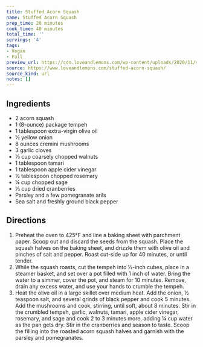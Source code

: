 ```yaml
---
title: Stuffed Acorn Squash
name: Stuffed Acorn Squash
prep_time: 20 minutes
cook_time: 40 minutes
total_time: ''
servings: '4'
tags:
- Vegan
- Fall
preview_url: https://cdn.loveandlemons.com/wp-content/uploads/2020/11/stuffed-acorn-squash-150x150.jpg
source: https://www.loveandlemons.com/stuffed-acorn-squash/
source_kind: url
notes: []
---
```


## Ingredients
- 2  acorn squash
- 1  (8-ounce) package tempeh
- 1 tablespoon extra-virgin olive oil
- ½  yellow onion
- 8 ounces cremini mushrooms
- 3  garlic cloves
- ⅓ cup coarsely chopped walnuts
- 1 tablespoon tamari
- 1 tablespoon apple cider vinegar
- ½ tablespoon chopped rosemary
- ¼ cup chopped sage
- ⅓ cup dried cranberries
- Parsley and a few pomegranate arils
- Sea salt and freshly ground black pepper


## Directions
1. Preheat the oven to 425°F and line a baking sheet with parchment paper. Scoop out and discard the seeds from the squash. Place the squash halves on the baking sheet, and drizzle them with olive oil and pinches of salt and pepper. Roast cut-side up for 40 minutes, or until tender.
2. While the squash roasts, cut the tempeh into ½-inch cubes, place in a steamer basket, and set over a pot filled with 1 inch of water. Bring the water to a simmer, cover the pot, and steam for 10 minutes. Remove, drain any excess water, and use your hands to crumble the tempeh.
3. Heat the olive oil in a large skillet over medium heat. Add the onion, ½ teaspoon salt, and several grinds of black pepper and cook 5 minutes. Add the mushrooms and cook, stirring, until soft, about 8 minutes. Stir in the crumbled tempeh, garlic, walnuts, tamari, apple cider vinegar, rosemary, and sage and cook 2 to 3 minutes more, adding ¼ cup water as the pan gets dry. Stir in the cranberries and season to taste. Scoop the filling into the roasted acorn squash halves and garnish with the parsley and pomegranates.
